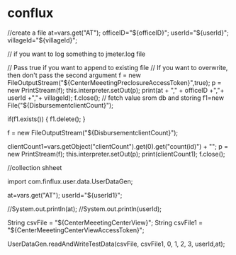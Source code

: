 # conflux

//create a file
at=vars.get("AT");
officeID="${officeID}";
userId="${userId}";
villageId="${villageId}";

// if you want to log something to jmeter.log file

// Pass true if you want to append to existing file
// If you want to overwrite, then don't pass the second argument
f = new FileOutputStream("${CenterMeeetingPreclosureAccessToken}",true);
p = new PrintStream(f); 
this.interpreter.setOut(p); 
print(at + "," + officeID +","+ userId +","+ villageId);
f.close();
// fetch value srom db and storing 
f1=new File("${DisbursementclientCount}");

if(f1.exists())
	{
		f1.delete();
	}

f = new FileOutputStream("${DisbursementclientCount}");

clientCount1=vars.getObject("clientCount").get(0).get("count(id)") + "";
p = new PrintStream(f); 
		this.interpreter.setOut(p); 
		print(clientCount1);
f.close();

//collection shheet

import com.finflux.user.data.UserDataGen;

at=vars.get("AT");
userId="${userId1}";

//System.out.println(at);
//System.out.println(userId);

String csvFile = "${CenterMeeetingCenterView}";
String csvFile1 = "${CenterMeeetingCenterViewAccessToken}";

UserDataGen.readAndWriteTestData(csvFile, csvFile1, 0, 1, 2, 3, userId,at);
